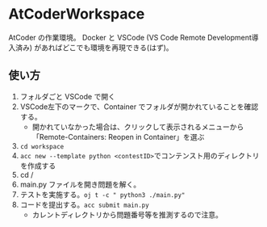 # AtCoderWorkspace

AtCoder の作業環境。
Docker と VSCode (VS Code Remote Development導入済み) があればどこでも環境を再現できる(はず)。

## 使い方

1. フォルダごと VSCode で開く
1. VSCode左下のマークで、Container でフォルダが開かれていることを確認する。
    * 開かれていなかった場合は、クリックして表示されるメニューから「Remote-Containers: Reopen in Container」を選ぶ
1. `cd workspace`
1. `acc new --template python <contestID>`でコンテンスト用のディレクトリを作成する
1. cd <contestID>/<ID>
1. main.py ファイルを開き問題を解く。
1. テストを実施する。`oj t -c " python3 ./main.py"`
1. コードを提出する。`acc submit main.py`
    * カレントディレクトリから問題番号等を推測するので注意。
